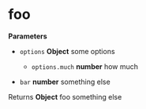 # foo




**Parameters**

-   `options` **Object** some options
    -   `options.much` **number** how much

-   `bar` **number** something else



Returns **Object** foo something else



